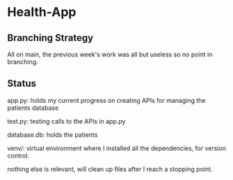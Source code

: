 # Health-App

## Branching Strategy

All on main, the previous week's work was all but useless so no point in branching.


## Status

app.py: holds my current progress on creating APIs for managing the patients database

test.py: testing calls to the APIs in app.py

database.db: holds the patients

venv/: virtual environment where I installed all the dependencies, for version control.

nothing else is relevant, will clean up files after I reach a stopping point.
